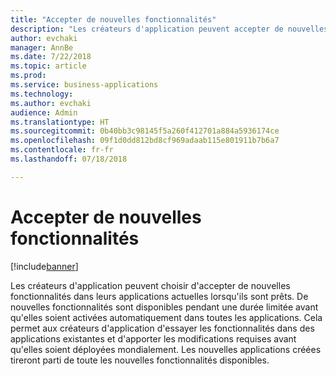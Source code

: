 ```yaml
---
title: "Accepter de nouvelles fonctionnalités"
description: "Les créateurs d'application peuvent accepter de nouvelles fonctionnalités lorsqu'ils sont prêts à les utiliser"
author: evchaki
manager: AnnBe
ms.date: 7/22/2018
ms.topic: article
ms.prod: 
ms.service: business-applications
ms.technology: 
ms.author: evchaki
audience: Admin
ms.translationtype: HT
ms.sourcegitcommit: 0b40bb3c98145f5a260f412701a884a5936174ce
ms.openlocfilehash: 09f1d0dd812bd8cf969adaab115e801911b7b6a7
ms.contentlocale: fr-fr
ms.lasthandoff: 07/18/2018

---
```

# <a name="opting-into-new-features"></a>Accepter de nouvelles fonctionnalités


[!include[banner](../../includes/banner.md)]

Les créateurs d'application peuvent choisir d'accepter de nouvelles fonctionnalités dans leurs applications actuelles lorsqu'ils sont prêts. De nouvelles fonctionnalités sont disponibles pendant une durée limitée avant qu'elles soient activées automatiquement dans toutes les applications. Cela permet aux créateurs d'application d'essayer les fonctionnalités dans des applications existantes et d'apporter les modifications requises avant qu'elles soient déployées mondialement. Les nouvelles applications créées tireront parti de toute les nouvelles fonctionnalités disponibles.

